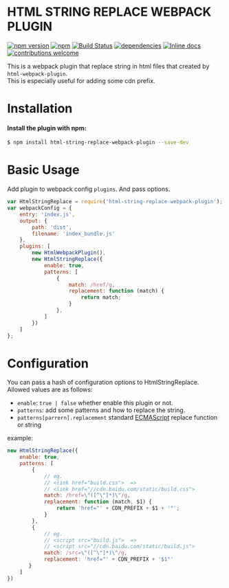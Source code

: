 # HTML STRING REPLACE WEBPACK PLUGIN

[![npm version](https://badge.fury.io/js/html-string-replace-webpack-plugin.svg)](https://badge.fury.io/js/html-string-replace-webpack-plugin)
[![npm](https://img.shields.io/npm/dm/html-string-replace-webpack-plugin.svg)](https://www.npmjs.com/package/html-string-replace-webpack-plugin)
[![Build Status](https://travis-ci.org/erraX/html-string-replace-webpack-plugin.svg?branch=master)](https://travis-ci.org/erraX/html-string-replace-webpack-plugin)
[![dependencies](https://david-dm.org/erraX/html-string-replace-webpack-plugin.svg)](https://travis-ci.org/erraX/html-string-replace-webpack-plugin)
[![Inline docs](http://inch-ci.org/github/erraX/html-string-replace-webpack-plugin.svg?branch=master)](http://inch-ci.org/github/erraX/html-string-replace-webpack-plugin)
[![contributions welcome](https://img.shields.io/badge/contributions-welcome-brightgreen.svg?style=flat)](https://github.com/erraX/html-string-replace-webpack-plugin/issues)

This is a webpack plugin that replace string in html files that created by `html-webpack-plugin`.   
This is especially useful for adding some cdn prefix.

# Installation

#### Install the plugin with npm:

```bash
$ npm install html-string-replace-webpack-plugin --save-dev
```

# Basic Usage

Add plugin to webpack config `plugins`. And pass options.

```javascript
var HtmlStringReplace = require('html-string-replace-webpack-plugin');
var webpackConfig = {
    entry: 'index.js',
    output: {
        path: 'dist',
        filename: 'index_bundle.js'
    },
    plugins: [
        new HtmlWebpackPlugin(),
        new HtmlStringReplace({
            enable: true,
            patterns: [
                {
                    match: /href/g,
                    replacement: function (match) {
                        return match;
                    }
                },
            ]
        })
    ]
};
```

# Configuration

You can pass a hash of configuration options to HtmlStringReplace.   
Allowed values are as follows:

- `enable`: `true | false`  whether enable this plugin or not.
- `patterns`: add some patterns and how to replace the string.
- `patterns[parrern].replacement` standard [ECMAScript](https://developer.mozilla.org/en-US/docs/Web/JavaScript/Reference/Global_Objects/String/replace) replace function or string

example:
```javascript
new HtmlStringReplace({
    enable: true,
    patterns: [
        {
            // eg.
            // <link href="build.css">  =>
            // <link href="//cdn.baidu.com/static/build.css"> 
            match: /href=\"([^\"]*)\"/g,
            replacement: function (match, $1) {
                return 'href="' + CDN_PREFIX + $1 + '"';
            }
        },
        {
            // eg.
            // <script src="build.js">  =>
            // <script src="//cdn.baidu.com/static/build.js"> 
            match: /src=\"([^\"]*)\"/g,
            replacement: 'href="' + CDN_PREFIX + '$1"'
       }
    ]
})
```
